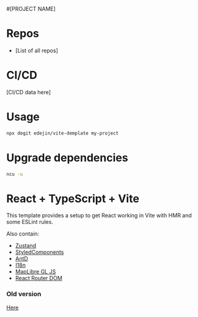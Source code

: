 #[PROJECT NAME]

# Repos
 - [List of all repos]

# CI/CD

[CI/CD data here]

# Usage

```bash
npx degit edejin/vite-demplate my-project
```

# Upgrade dependencies

```bash
ncu -u
```

# React + TypeScript + Vite

This template provides a setup to get React working in Vite with HMR and some ESLint rules.

Also contain:
- [Zustand](https://github.com/pmndrs/zustand)
- [StyledComponents](https://styled-components.com/)
- [AntD](https://ant.design/)
- [I18n](https://formatjs.io/docs/getting-started/installation)
- [MapLibre GL JS](https://maplibre.org/maplibre-gl-js/docs/)
- [React Router DOM](https://reactrouter.com/en/main)

### Old version
[Here](https://github.com/edejin/cra-template-demplate)
